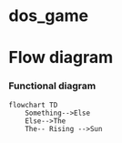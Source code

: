 # dos_game

# Flow diagram

### Functional diagram

```mermaid
flowchart TD
    Something-->Else
    Else-->The
    The-- Rising -->Sun
```

